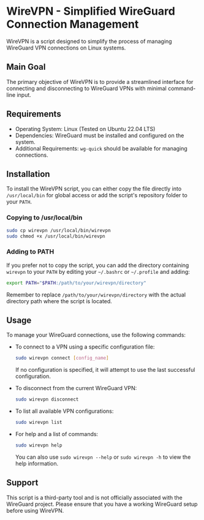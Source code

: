 
# WireVPN - Simplified WireGuard Connection Management

WireVPN is a script designed to simplify the process of managing WireGuard VPN connections on Linux systems.

## Main Goal
The primary objective of WireVPN is to provide a streamlined interface for connecting and disconnecting to WireGuard VPNs with minimal command-line input.

## Requirements
- Operating System: Linux (Tested on Ubuntu 22.04 LTS)
- Dependencies: WireGuard must be installed and configured on the system.
- Additional Requirements: `wg-quick` should be available for managing connections.

## Installation
To install the WireVPN script, you can either copy the file directly into `/usr/local/bin` for global access or add the script's repository folder to your `PATH`.

### Copying to /usr/local/bin
```bash
sudo cp wirevpn /usr/local/bin/wirevpn
sudo chmod +x /usr/local/bin/wirevpn
```

### Adding to PATH
If you prefer not to copy the script, you can add the directory containing `wirevpn` to your `PATH` by editing your `~/.bashrc` or `~/.profile` and adding:
```bash
export PATH="$PATH:/path/to/your/wirevpn/directory"
```
Remember to replace `/path/to/your/wirevpn/directory` with the actual directory path where the script is located.

## Usage
To manage your WireGuard connections, use the following commands:

- To connect to a VPN using a specific configuration file:
  ```bash
  sudo wirevpn connect [config_name]
  ```
  If no configuration is specified, it will attempt to use the last successful configuration.

- To disconnect from the current WireGuard VPN:
  ```bash
  sudo wirevpn disconnect
  ```

- To list all available VPN configurations:
  ```bash
  sudo wirevpn list
  ```

- For help and a list of commands:
  ```bash
  sudo wirevpn help
  ```
  You can also use `sudo wirevpn --help` or `sudo wirevpn -h` to view the help information.

## Support
This script is a third-party tool and is not officially associated with the WireGuard project. Please ensure that you have a working WireGuard setup before using WireVPN.